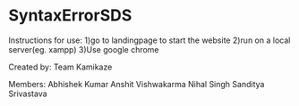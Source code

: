 # SyntaxErrorSDS
Instructions for use:
1)go to landingpage to start the website
2)run on a local server(eg. xampp)
3)Use google chrome


Created by: Team Kamikaze



Members:
Abhishek Kumar
Anshit Vishwakarma
Nihal Singh
Sanditya Srivastava

